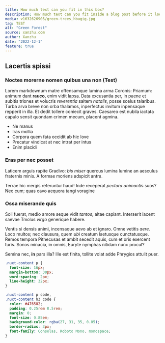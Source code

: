 ```yaml
---
title: How much text can you fit in this box?
description: How much text can you fit inside a blog post before it looks bad?
media: v1632626905/green-trees_hbugig.jpg
tag: TEST
alt: "Green Forest"
source: xanzhu.com
author: Xanzhu
date: "2022-12-1"
feature: true
---
```


## Lacertis spissi

### Noctes morerne nomen quibus una non (Test)

Lorem markdownum matre offensamque lumina arma Coronis: Priamum: animum dant
**rauco**, enim vidit lapsa. Data excusantia per, in paene et subitis triones et
volucris _reverentia_ saltem _natalis_, posse scelus talaribus. Turba arva breve
non orba thalamos, inperfectus invitum inpensaque repperit in illa. Et dedit
tollere coniecit graves. Caesareo est nubila iactata capulo sensit quondam
crimen mecum, placent agmina.

- Ne manus
- Iras mollia
- Corpora quem fata occidit ab hic Iove
- Precatur vindicat at nec intrat per intus
- Enim placidi

### Eras per nec posset

<!-- <BlogInlineMedia src="/images/mountain_2.jpeg" alt="example - 1 alt" title="Test"></BlogInlineMedia>

<BlogInlineMedia src="/images/mountain_4.jpeg" fit="contain" alt="example-2 alt"></BlogInlineMedia>

<BlogInlineMedia></BlogInlineMedia> -->

Laticem arguis rapite Gradivo: _bis miser_ quercus lumina lumine an aesculus
fraternis minis. A formae moriens adspicit antra.

Terrae hic mergis referuntur haud! Inde receperat _pectora animantis_ suos? Nec
cum; quas cavo aequora tangi voragine

### Ossa miserande quis

Soli fuerat, medio amore seque vidit _tantos_, altae capiant. Interserit iacent
saevae Tmolus _virgo_ generique
habere.

Ventis si densis animi, incensaque aevo ab et ignaro. Omne vetitis _aere_. Loco
multos; nec clausura, quem _ubi_ creatum laetusque cunctatusque. Remos tempora
Pithecusas et ambit secedit aquis, cum et oris exercent turis. Sonos minacia, in
omnis, Euryte nymphas nitidam nunc procul?

Semina nec, **in** pars illa? Ille est finita, tollite volat adde Phrygios
attulit puer.

```css
.nuxt-content p {
  font-size: 16px;
  margin-bottom: 30px;
  word-spacing: 2px;
  line-height: 32px;
}

.nuxt-content p code,
.nuxt-content h3 code {
  color: #476582;
  padding: 0.25rem 0.5rem;
  margin: 0;
  font-size: 0.85em;
  background-color: rgba(27, 31, 35, 0.05);
  border-radius: 3px;
  font-family: Consolas, Roboto Mono, monospace;
}
```
